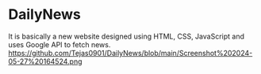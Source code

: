 # DailyNews
It is basically a new website designed using HTML, CSS, JavaScript and uses Google API to fetch news.
https://github.com/Tejas0901/DailyNews/blob/main/Screenshot%202024-05-27%20164524.png

